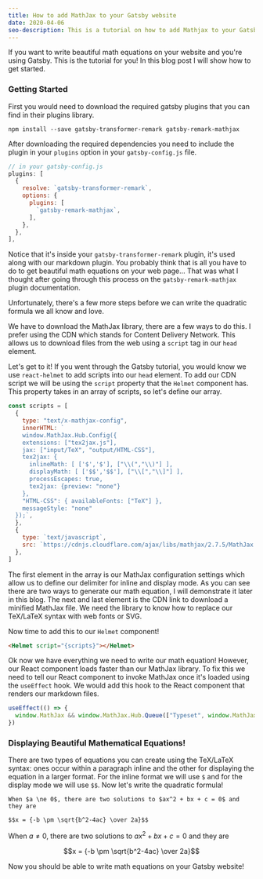 ```yaml
---
title: How to add MathJax to your Gatsby website
date: 2020-04-06
seo-description: This is a tutorial on how to add Mathjax to your Gatsby website.
---
```


If you want to write beautiful math equations on your website and you're using Gatsby. This is the tutorial for you! In this blog post I will show how to get started.

### Getting Started

First you would need to download the required gatsby plugins that you can find in their plugins library.

```
npm install --save gatsby-transformer-remark gatsby-remark-mathjax
```

After downloading the required dependencies you need to include the plugin in your `plugins` option in your `gatsby-config.js` file.

```javascript
// in your gatsby-config.js
plugins: [
  {
    resolve: `gatsby-transformer-remark`,
    options: {
      plugins: [
        `gatsby-remark-mathjax`,
      ],
    },
  },
],
```

Notice that it's inside your `gatsby-transformer-remark` plugin, it's used along with our markdown plugin. You probably think that is all you have to do to get beautiful math equations on your web page... That was what I thought after going through this process on the `gatsby-remark-mathjax` plugin documentation.

Unfortunately, there's a few more steps before we can write the quadratic formula we all know and love.

We have to download the MathJax library, there are a few ways to do this. I prefer using the CDN which stands for Content Delivery Network. This allows us to download files from the web using a `script` tag in our `head` element.

Let's get to it! If you went through the Gatsby tutorial, you would know we use `react-helmet` to add scripts into our `head` element. To add our CDN script we will be using the `script` property that the `Helmet` component has. This property takes in an array of scripts, so let's define our array.

```javascript
const scripts = [
  {
    type: "text/x-mathjax-config",
    innerHTML: `
    window.MathJax.Hub.Config({
    extensions: ["tex2jax.js"],
    jax: ["input/TeX", "output/HTML-CSS"],
    tex2jax: {
      inlineMath: [ ['$','$'], ["\\(","\\)"] ],
      displayMath: [ ['$$','$$'], ["\\[","\\]"] ],
      processEscapes: true,
      tex2jax: {preview: "none"}
    },
    "HTML-CSS": { availableFonts: ["TeX"] },
    messageStyle: "none"
  });`,
  },
  {
    type: `text/javascript`,
    src: `https://cdnjs.cloudflare.com/ajax/libs/mathjax/2.7.5/MathJax.js?config=TeX-AMS-MML_HTMLorMML`,
  },
]
```

The first element in the array is our MathJax configuration settings which allow us to define our delimiter for inline and display mode. As you can see there are two ways to generate our math equation, I will demonstrate it later in this blog. The next and last element is the CDN link to download a minified MathJax file. We need the library to know how to replace our TeX/LaTeX syntax with web fonts or SVG.

Now time to add this to our `Helmet` component!

```html
<Helmet script="{scripts}"></Helmet>
```

Ok now we have everything we need to write our math equation! However, our React component loads faster than our MathJax library. To fix this we need to tell our React component to invoke MathJax once it's loaded using the `useEffect` hook. We would add this hook to the React component that renders our markdown files.

```javascript
useEffect(() => {
  window.MathJax && window.MathJax.Hub.Queue(["Typeset", window.MathJax.Hub])
})
```

### Displaying Beautiful Mathematical Equations!

There are two types of equations you can create using the TeX/LaTeX syntax: ones occur within a paragraph inline and the other for displaying the equation in a larger format. For the inline format we will use `$` and for the display mode we will use `$$`. Now let's write the quadratic formula!

```
When $a \ne 0$, there are two solutions to $ax^2 + bx + c = 0$ and they are

$$x = {-b \pm \sqrt{b^2-4ac} \over 2a}$$
```

When $a \ne 0$, there are two solutions to $ax^2 + bx + c = 0$ and they are

$$x = {-b \pm \sqrt{b^2-4ac} \over 2a}$$

Now you should be able to write math equations on your Gatsby website!

